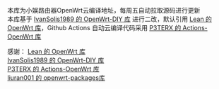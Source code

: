 本库为小娱路由器OpenWrt云编译地址，每周五自动拉取源码进行更新
</br>本库基于 <a href="https://github.com/IvanSolis1989/OpenWrt-DIY">IvanSolis1989 的 OpenWrt-DIY 库</a> 进行二改，默认引用 <a href="https://github.com/coolsnowwolf/lede">Lean 的 OpenWrt 库</a>，Github Actions 自动云编译代码采用 <a href="https://github.com/P3TERX/Actions-OpenWrt">P3TERX 的 Actions-OpenWrt 库</a>

感谢：
<a href="https://github.com/coolsnowwolf/lede">Lean 的 OpenWrt 库</a></br>
<a href="https://github.com/IvanSolis1989/OpenWrt-DIY">IvanSolis1989 的 OpenWrt-DIY 库</a></br>
<a href="https://github.com/P3TERX/Actions-OpenWrt">P3TERX 的 Actions-OpenWrt 库</a></br>
<a href="https://github.com/liuran001/openwrt-packages">liuran001 的 openwrt-packages库</a>
